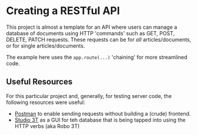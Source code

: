 # Creating a RESTful API 

This project is almost a template for an API where users can manage a database of documents using HTTP 'commands' such as GET, POST, DELETE, PATCH
requests. These requests can be for *all* articles/documents, or for single articles/documents.

The example here uses the `app.route(...)` 'chaining' for more streamlined code.

## Useful Resources

For this particular project and, generally, for testing server code, the following resources were useful:

- [Postman](https://www.postman.com/product/what-is-postman/) to enable sending requests without building a (crude) frontend.
- [Studio 3T](https://studio3t.com/?utm_source=adwords&utm_medium=ppc&utm_term=studio3t&utm_campaign=Leads-Search-244&hsa_net=adwords&hsa_ad=619239149725&hsa_src=g&hsa_ver=3&hsa_grp=140937992859&hsa_acc=1756351187&hsa_tgt=aud-401416985180%3Akwd-1795944105357&hsa_mt=p&hsa_kw=studio3t&hsa_cam=18214405907&gclid=Cj0KCQiA-oqdBhDfARIsAO0TrGFIA2cjGe1g1KwTmpS1X6YOs5UAnN15AU5ymH7hcAWm3dySrM6U2kcaAhaYEALw_wcB) as a GUI for teh database that is being tapped into using the HTTP verbs (aka Robo 3T)
